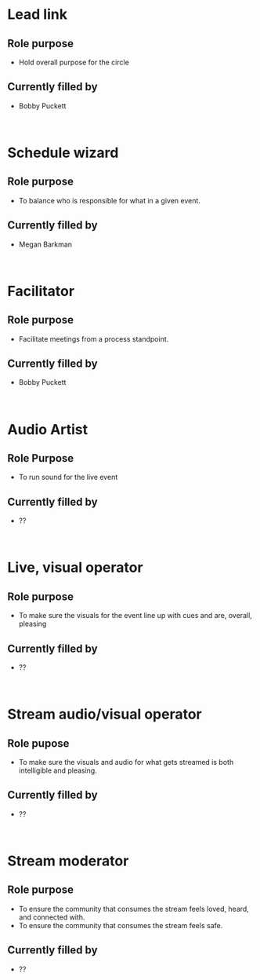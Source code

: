 # Lead link

## Role purpose

- Hold overall purpose for the circle

## Currently filled by

- Bobby Puckett

<br>

# Schedule wizard

## Role purpose

- To balance who is responsible for what in a given event.

## Currently filled by

- Megan Barkman

<br>

# Facilitator

## Role purpose

- Facilitate meetings from a process standpoint.

## Currently filled by

- Bobby Puckett

<br>

# Audio Artist

## Role Purpose

- To run sound for the live event

## Currently filled by

- ??

<br>

# Live, visual operator

## Role purpose

- To make sure the visuals for the event line up with cues and are, overall, pleasing 

## Currently filled by

- ??

<br>

# Stream audio/visual operator

## Role pupose

- To make sure the visuals and audio for what gets streamed is both intelligible and pleasing.

## Currently filled by

- ??

<br>

# Stream moderator

## Role purpose

- To ensure the community that consumes the stream feels loved, heard, and connected with.
- To ensure the community that consumes the stream feels safe.

## Currently filled by

- ??
